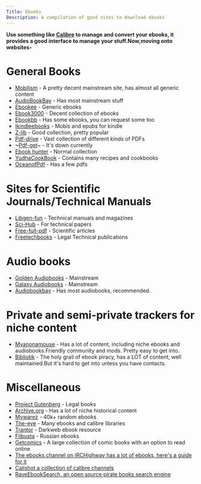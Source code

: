 ```yaml
---
Title: Ebooks
Description: A compilation of good sites to download ebooks
---
```


**Use something like [Calibre](https://calibre-ebook.com/) to manage and convert your ebooks, it provides a good interface to manage your stuff.Now,moving onto websites-**

# General Books
- [Mobilism](http://www.mobilism.me) - A pretty decent mainstream site, has almost all generic content
- [AudioBookBay](http://www.audiobookbay.net/) - Has most mainstream stuff
- [Ebookee](http://www.Ebookee.com) - Generic ebooks
- [Ebook3000](http://www.Ebook3000.com) - Decent collection of ebooks
- [Ebookbb](https://www.ebookbb.com/) - Has some ebooks, you can request some too
- [Ikindleebooks](https://ikindlebooks.com/) - Mobis and epubs for kindle
- [Z-lib](http://www.z-lib.org/) - Good collection, pretty popular
- [Pdf-drive](https://www.pdfdrive.com/ ) - Vast collection of different kinds of PDFs
- ~[Pdf-get](http://www.pdfget.com/)~ - It's down currently
- [Ebook hunter](https://ebook-hunter.org/Books/) - Normal collection
- [YudhaCookBook](https://www.yudhacookbook.my.id/) - Contains many recipes and cookbooks
- [OceanofPdf](https://oceanofpdf.com/) - Has a few pdfs

# Sites for Scientific Journals/Technical Manuals

- [Libgen-fun](http://www.libgen.fun/) - Technical manuals and magazines
- [Sci-Hub](http://sci-hub.tw/) - For technical papers
- [Free-full-pdf](http://www.freefullpdf.com/) - Scientific articles
- [Freetechbooks](https://www.freetechbooks.com/) - Legal Technical publications

# Audio books
- [Golden Audiobooks](https://goldenaudiobooks.com/) - Mainstream
- [Galaxy Audiobooks](https://galaxyaudiobook.com/) - Mainstream
- [Audiobookbay](http://www.audiobookbay.net/) - Has most audiobooks, recommended.

# Private and semi-private trackers for niche content
- [Myanonamouse](https://www.myanonamouse.net/) - Has a lot of content, including niche ebooks and audiobooks.Friendly community and mods. Pretty easy to get into.
- [Bibliotik](https://bibliotik.me/) - The holy grail of ebook piracy, has a LOT of content, well maintained.But it's hard to get into unless you have contacts.

# Miscellaneous
- [Project Gutenberg](http://www.gutenberg.org/) - Legal books
- [Archive.org](https://archive.org/details/southerncookbook00lustrich/page/34/mode/2up) - Has a lot of niche historical content
- [Mywarez](https://mywarez.org/) - 40k+ random ebooks
- [The-eye](https://the-eye.eu/public/Books/) - Many ebooks and calibre libraries
- [Trantor](https://trantor.is/) - Darkweb ebook resource
- [Flibusta](https://flibusta.site/) - Russian ebooks
- [Getcomics](http://www.getcomics.info/) - A large collection of comic books with an option to read online
- [The ebooks channel on IRCHighway has a lot of ebooks, here's a guide for it](http://redd.it/2oftbu)
- [Calishot,a collection of calibre channels](https://redd.it/oh1673)
- [RaveEbookSearch, an open source pirate books search engine](https://ravebooksearch.com/?q=%s)
 


